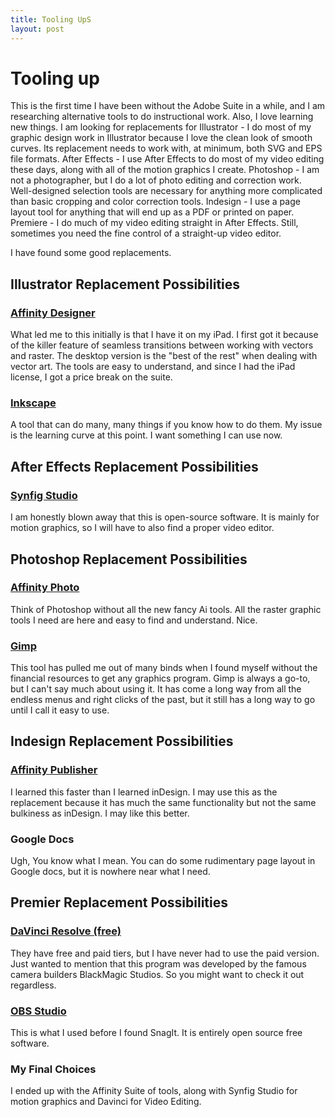 ```yaml
---
title: Tooling UpS
layout: post
---
```




# Tooling up

This is the first time I have been without the Adobe Suite in a while, and I am researching alternative tools to do instructional work. Also, I love learning new things. 
I am looking for replacements for 
Illustrator - I do most of my graphic design work in Illustrator because I love the clean look of smooth curves. Its replacement needs to work with, at minimum, both SVG and EPS file formats.
After Effects - I use After Effects to do most of my video editing these days, along with all of the motion graphics I create. 
Photoshop - I am not a photographer, but I do a lot of photo editing and correction work. Well-designed selection tools are necessary for anything more complicated than basic cropping and color correction tools. 
Indesign - I use a page layout tool for anything that will end up as a PDF or printed on paper. 
Premiere - I do much of my video editing straight in After Effects. Still, sometimes you need the fine control of a straight-up video editor. 

I have found some good replacements. 

## Illustrator Replacement Possibilities

### [Affinity Designer](https://affinity.serif.com/)

What led me to this initially is that I have it on my iPad. I first got it because of the killer feature of seamless transitions between working with vectors and raster. The desktop version is the "best of the rest" when dealing with vector art. The tools are easy to understand, and since I had the iPad license, I got a price break on the suite. 

### [Inkscape](https://inkscape.org/)

A tool that can do many, many things if you know how to do them. My issue is the learning curve at this point. I want something I can use now. 

## After Effects Replacement Possibilities

### [Synfig Studio](https://www.synfig.org/)

I am honestly blown away that this is open-source software. It is mainly for motion graphics, so I will have to also find a proper video editor. 

## Photoshop Replacement Possibilities

### [Affinity Photo](https://affinity.serif.com/)

Think of Photoshop without all the new fancy Ai tools. All the raster graphic tools I need are here and easy to find and understand. Nice. 

### [Gimp](https://www.gimp.org/downloads/)

This tool has pulled me out of many binds when I found myself without the financial resources to get any graphics program. Gimp is always a go-to, but I can't say much about using it. It has come a long way from all the endless menus and right clicks of the past, but it still has a long way to go until I call it easy to use. 

## Indesign Replacement Possibilities

### [Affinity Publisher](https://affinity.serif.com/)
I learned this faster than I learned inDesign. I may use this as the replacement because it has much the same functionality but not the same bulkiness as inDesign. I may like this better. 

### Google Docs

Ugh, You know what I mean. You can do some rudimentary page layout in Google docs, but it is nowhere near what I need. 

## Premier Replacement Possibilities

### [DaVinci Resolve (free)](https://www.blackmagicdesign.com/products/davinciresolve)
They have free and paid tiers, but I have never had to use the paid version. Just wanted to mention that this program was developed by the famous camera builders BlackMagic Studios. So you might want to check it out regardless. 

### [OBS Studio](https://obsproject.com/)

This is what I used before I found SnagIt. It is entirely open source free software. 

### My Final Choices

I ended up with the Affinity Suite of tools, along with Synfig Studio for motion graphics and Davinci for Video Editing.
